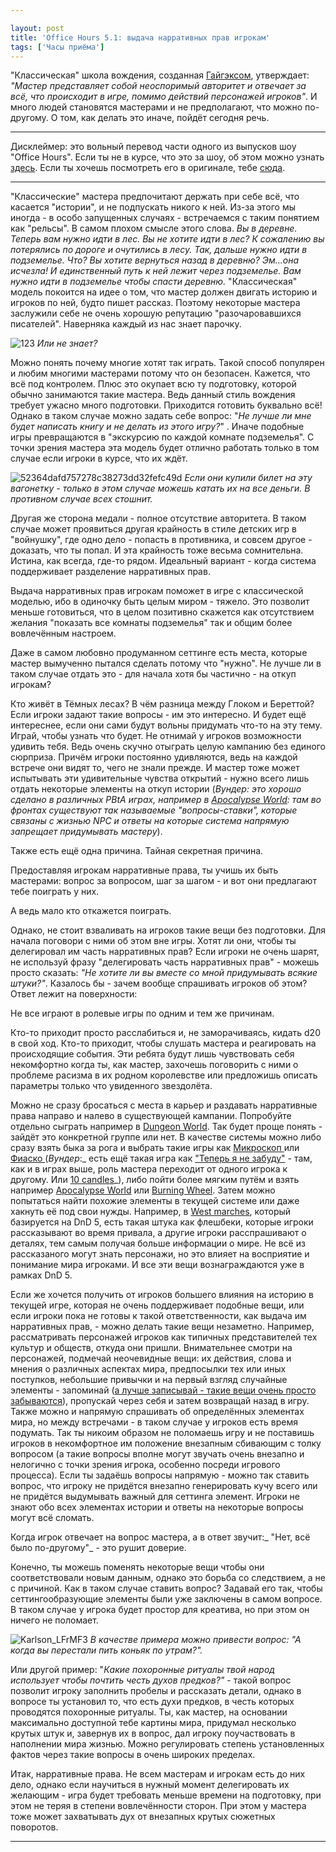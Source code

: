 ```yaml
---

layout: post
title: 'Office Hours 5.1: выдача нарративных прав игрокам'
tags: ['Часы приёма']
---
```


"Классическая" школа вождения, созданная [Гайгэксом](https://ru.wikipedia.org/wiki/%D0%93%D0%B0%D0%B9%D0%B3%D1%8D%D0%BA%D1%81,_%D0%93%D1%8D%D1%80%D0%B8), утверждает: _"Мастер представляет собой неоспоримый авторитет и отвечает за всё, что происходит в игре, помимо действий персонажей игроков"_. И много людей становятся мастерами и не предполагают, что можно по-другому. О том, как делать это иначе, пойдёт сегодня речь.



* * *





Дисклеймер: это вольный перевод части одного из выпусков шоу "Office Hours". Если ты не в курсе, что это за шоу, об этом можно узнать [здесь](https://wunderwaffla.wordpress.com/2017/03/21/что-за-office-hours/). Если ты хочешь посмотреть его в оригинале, тебе [сюда](https://www.youtube.com/playlist?list=PLAmPx8nWedFVGdrP2JmcYzdvZC8sWV5b4).  





* * *



"Классические" мастера предпочитают держать при себе всё, что касается "истории", и не подпускать никого к ней. Из-за этого мы иногда - в особо запущенных случаях - встречаемся с таким понятием как "рельсы". В самом плохом смысле этого слова.
_Вы в деревне. Теперь вам нужно идти в лес. Вы не хотите идти в лес? К сожалению вы потерялись по дороге и очутились в лесу. Так, дальше нужно идти в подземелье. Что? Вы хотите вернуться назад в деревню? Эм...она исчезла! И единственный путь к ней лежит через подземелье. Вам нужно идти в подземелье чтобы спасти деревню._
"Классическая" модель покоится на идее о том, что мастер должен двигать историю и игроков по ней, будто пишет рассказ. Поэтому некоторые мастера заслужили себе не очень хорошую репутацию "разочаровавшихся писателей". Наверняка каждый из нас знает парочку.

![123](https://wunderwaffla.files.wordpress.com/2017/05/123.png)
_Или не знает?_

Можно понять почему многие хотят так играть. Такой способ популярен и любим многими мастерами потому что он безопасен. Кажется, что всё под контролем. Плюс это окупает всю ту подготовку, которой обычно занимаются такие мастера. Ведь данный стиль вождения требует ужасно много подготовки. Приходится готовить буквально всё! Однако в таком случае можно задать себе вопрос: "_Не лучше ли мне будет написать книгу и не делать из этого игру?_" . Иначе подобные игры превращаются в "экскурсию по каждой комнате подземелья".
С точки зрения мастера эта модель будет отлично работать только в том случае если игроки в курсе, что их ждёт.

![52364dafd757278c38273dd32fefc49d](https://wunderwaffla.files.wordpress.com/2017/05/52364dafd757278c38273dd32fefc49d.jpg)
_Если они купили билет на эту вагонетку - только в этом случае можешь катать их на все деньги. В противном случае всех стошнит._

Другая же сторона медали - полное отсутствие авторитета. В таком случае может проявиться другая крайность в стиле детских игр в "войнушку", где одно дело - попасть в противника, и совсем другое - доказать, что ты попал. И эта крайность тоже весьма сомнительна. Истина, как всегда, где-то рядом. Идеальный вариант - когда система поддерживает разделение нарративных прав.

Выдача нарративных прав игрокам поможет в игре с классической моделью, ибо в одиночку быть целым миром - тяжело. Это позволит меньше готовиться, что в целом позитивно скажется как отсутствием желания "показать все комнаты подземелья" так и общим более вовлечённым настроем.



Даже в самом любовно продуманном сеттинге есть места, которые мастер вымученно пытался сделать потому что "нужно". Не лучше ли в таком случае отдать это - для начала хотя бы частично - на откуп игрокам?



Кто живёт в Тёмных лесах? В чём разница между Глоком и Береттой? Если игроки задают такие вопросы - им это интересно. И будет ещё интереснее, если они сами будут вольны придумать что-то на эту тему. Играй, чтобы узнать что будет. Не отнимай у игроков возможности удивить тебя. Ведь очень скучно отыграть целую кампанию без единого сюрприза. Причём игроки постоянно удивляются, ведь на каждой встрече они видят то, чего не знали прежде. И мастер тоже может испытывать эти удивительные чувства открытий - нужно всего лишь отдать некоторые элементы на откуп истории (_Вундер: это хорошо сделано в различных PBtA играх, например в [Apocalypse World](http://apocalypse-world.com/): там во фронтах существуют так называемые "вопросы-ставки", которые связаны с жизнью NPC и ответы на которые система напрямую запрещает придумывать мастеру_).

Также есть ещё одна причина. Тайная секретная причина.



Предоставляя игрокам нарративные права, ты учишь их быть мастерами: вопрос за вопросом, шаг за шагом - и вот они предлагают тебе поиграть у них.



А ведь мало кто откажется поиграть.

Однако, не стоит взваливать на игроков такие вещи без подготовки. Для начала поговори с ними об этом вне игры. Хотят ли они, чтобы ты делегировал им часть нарративных прав? Если игроки не очень шарят, не используй фразу "делегировать часть нарративных прав" - можешь просто сказать: _"Не хотите ли вы вместе со мной придумывать всякие штуки?"_. Казалось бы - зачем вообще спрашивать игроков об этом? Ответ лежит на поверхности:



Не все играют в ролевые игры по одним и тем же причинам.



Кто-то приходит просто расслабиться и, не заморачиваясь, кидать d20 в свой ход. Кто-то приходит, чтобы слушать мастера и реагировать на происходящие события. Эти ребята будут лишь чувствовать себя некомфортно когда ты, как мастер, захочешь поговорить с ними о проблеме расизма в их родном королевстве или предложишь описать параметры только что увиденного звездолёта.

Можно не сразу бросаться с места в карьер и раздавать нарративные права направо и налево в существующей кампании. Попробуйте отдельно сыграть например в [Dungeon World](http://indigogames.ru/shop/dw-pdf/). Так будет проще понять - зайдёт это конкретной группе или нет. В качестве системы можно либо сразу взять быка за рога и выбрать такие игры как [Микроскоп ](http://www.lamemage.com/microscope/)или [Фиаско ](https://studio101.ru/fiasco)(_Вундер_:_ есть ещё такая игра как ["Теперь я не забуду"](https://indigogames.ru/shop/penny-pdf/) - там, как и в играх выше, роль мастера переходит от одного игрока к другому. Или [10 candles](http://cavalrygames.com/ten-candles/)_), либо пойти более мягким путём и взять например [Apocalypse World](https://studio101.ru/OG0201) или [Burning Wheel](https://www.burningwheel.com/). Затем можно попытаться найти похожие элементы в текущей системе или даже хакнуть её под свои нужды. Например, в [West marches](https://www.youtube.com/playlist?list=PL-oTJHKXHicSxKhs57c2hYuoPcayPoBJc), который базируется на DnD 5, есть такая штука как флешбеки, которые игроки рассказывают во время привала, а другие игроки расспрашивают о деталях, тем самым получая больше информации о мире. Не всё из рассказаного могут знать персонажи, но это влияет на восприятие и понимание мира игроками. И все эти вещи вознаграждаются уже в рамках DnD 5.

Если же хочется получить от игроков большего влияния на историю в текущей игре, которая не очень поддерживает подобные вещи, или если игроки пока не готовы к такой ответственности, как выдача им нарративных прав, - можно делать такие вещи незаметно. Например, рассматривать персонажей игроков как типичных представителей тех культур и обществ, откуда они пришли. Внимательнее смотри на персонажей, подмечай неочевидные вещи: их действия, слова и мнения о различных аспектах мира, предпосылки тех или иных поступков, небольшие привычки и на первый взгляд случайные элементы - запоминай ([а лучше записывай - такие вещи очень просто забываются](https://wunderwaffla.wordpress.com/2017/03/27/office-hours-1-2-%d0%bf%d0%be%d0%b4%d0%b3%d0%be%d1%82%d0%be%d0%b2%d0%ba%d0%b0/)), пропускай через себя и затем возвращай назад в игру. Также можно и напрямую спрашивать об определённых элементах мира, но между встречами - в таком случае у игроков есть время подумать. Так ты никоим образом не поломаешь игру и не поставишь игроков в некомфортное им положение внезапным сбивающим с толку вопросом (а такие вопросы вполне могут звучать очень внезапно и нелогично с точки зрения игрока, особенно посреди игрового процесса). Если ты задаёшь вопросы напрямую - можно так ставить вопрос, что игроку не придётся внезапно генерировать кучу всего или не придётся выдумывать важный для сеттинга элемент. Игроки не знают обо всех элементах истории и ответы на некоторые вопросы могут всё сломать.



Когда игрок отвечает на вопрос мастера, а в ответ звучит:_ "Нет, всё было по-другому"_ - это рушит доверие.



Конечно, ты можешь поменять некоторые вещи чтобы они соответствовали новым данным, однако это борьба со следствием, а не с причиной. Как в таком случае ставить вопрос? Задавай его так, чтобы сеттингообразующие элементы были уже заключены в самом вопросе. В таком случае у игрока будет простор для креатива, но при этом он ничего не поломает.

![Karlson_LFrMF3](https://wunderwaffla.files.wordpress.com/2017/05/karlson_lfrmf3.jpg)
_В качестве примера можно привести вопрос:_ _"А когда вы перестали пить коньяк по утрам?"._

Или другой пример: "_Какие похоронные ритуалы твой народ использует чтобы почтить честь духов предков?"_ - такой вопрос позволит игроку заполнить пробелы и рассказать детали, однако в вопросе ты установил то, что есть духи предков, в честь которых проводятся похоронные ритуалы. Ты, как мастер, на основании максимально доступной тебе картины мира, придумал несколько крутых штук и, завернув их в вопрос, дал игроку поучаствовать в наполнении мира жизнью. Можно регулировать степень установленных фактов через такие вопросы в очень широких пределах.

Итак, нарративные права. Не всем мастерам и игрокам есть до них дело, однако если научиться в нужный момент делегировать их желающим - игра будет требовать меньше времени на подготовку, при этом не теряя в степени вовлечённости сторон. При этом у мастера тоже может захватывать дух от внезапных крутых сюжетных поворотов.



* * *







